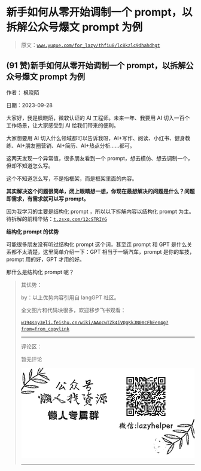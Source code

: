 # 新手如何从零开始调制一个 prompt，以拆解公众号爆文 prompt 为例

> 原文：[`www.yuque.com/for_lazy/thfiu8/lc8kzlc9dhahdhgt`](https://www.yuque.com/for_lazy/thfiu8/lc8kzlc9dhahdhgt)

## (91 赞)新手如何从零开始调制一个 prompt，以拆解公众号爆文 prompt 为例

作者： 枫晓陌

日期：2023-09-28

大家好，我是枫晓陌，微软认证的 AI 工程师。未来一年、我要用 AI 切入一百个工作场景，让大家感受到 AI 给我们带来的便利。

大家想要用 AI 切入什么领域都可以告诉我呀，AI+写作、阅读、小红书、健身教练、AI+朋友圈营销、AI+简历、AI+热点分析……都可。

这两天发现一个异常值，很多朋友看到一个 prompt，想去模仿、想去调制一个，但却不知道怎么写。

这个不知道怎么写，不是指框架，而是框架里面的内容。

**其实解决这个问题很简单，闭上眼睛想一想，你现在最想解决的问题是什么？问题即需求，有需求就可以写 prompt。**

因为我学习的主要是结构化 prompt ，所以以下拆解内容以结构化 prompt 为主。待拆解的前精华贴：[`t.zsxq.com/12cSTRIYG`](https://t.zsxq.com/12cSTRIYG)

**结构化 prompt 的优势**

可能很多朋友没有听过结构化 prompt 这个词，甚至连 prompt 和 GPT 是什么关系都不太清楚，这里简单介绍一下：GPT 相当于一辆汽车，prompt 是你的车技，prompt 用的好，GPT 才用的好。

那什么是结构化 prompt 呢？

> 其优势：
> 
> by：以上优势内容引用自 langGPT 社区。
> 
> 全文图片和代码块很多，欢迎移步飞书观看：
> 
> [`w194sny3eli.feishu.cn/wiki/AAocwTZk4iVQqKkJN0XcFhEen4g?from=from_copylink`](https://w194sny3eli.feishu.cn/wiki/AAocwTZk4iVQqKkJN0XcFhEen4g?from=from_copylink)
> 
> * * *
> 
> 评论区：
> 
> 暂无评论
> 
> ![](img/1c37d505930596d12a88ab23e11aa07a.png)
> 
> * * *